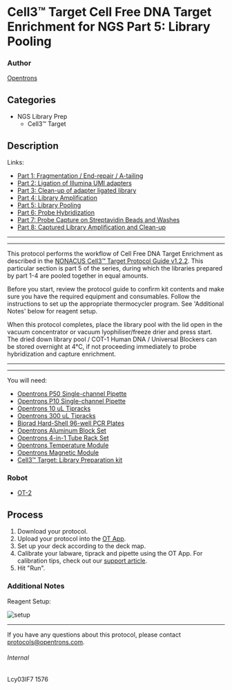 # Cell3™ Target Cell Free DNA Target Enrichment for NGS Part 5: Library Pooling

### Author
[Opentrons](http://www.opentrons.com/)

## Categories
* NGS Library Prep
    * Cell3™ Target

## Description
Links:
* [Part 1: Fragmentation / End-repair / A-tailing](./1576-part1)
* [Part 2: Ligation of Illumina UMI adapters](./1576-part2)
* [Part 3: Clean-up of adapter ligated library](./1576-part3)
* [Part 4: Library Amplification](./1576-part4)
* [Part 5: Library Pooling](./1576-part5)
* [Part 6: Probe Hybridization](./1576-part6)
* [Part 7: Probe Capture on Streptavidin Beads and Washes](./1576-part7)
* [Part 8: Captured Library Amplification and Clean-up](./1576-part8)

---
---

This protocol performs the workflow of Cell Free DNA Target Enrichment as described in the [NONACUS Cell3™ Target Protocol Guide v1.2.2](https://nonacus.com/wp-content/uploads/2019/05/Cell3Target_Protocol_v1.2.2.pdf). This particular section is part 5 of the series, during which the libraries prepared by part 1-4 are pooled together in equal amounts.

Before you start, review the protocol guide to confirm kit contents and make sure you have the required equipment and consumables. Follow the instructions to set up the appropriate thermocycler program. See 'Additional Notes' below for reagent setup.

When this protocol completes, place the library pool with the lid open in the vacuum concentrator or vacuum lyophiliser/freeze drier and press start. The dried down library pool / COT-1 Human DNA / Universal Blockers can be stored overnight at 4°C, if not proceeding immediately to probe hybridization and capture enrichment.

---
---

You will need:

* [Opentrons P50 Single-channel Pipette](https://shop.opentrons.com/collections/hardware-modules/products/single-channel-electronic-pipette?variant=5984549077021)
* [Opentrons P10 Single-channel Pipette](https://shop.opentrons.com/collections/hardware-modules/products/single-channel-electronic-pipette?variant=5978967113757)
* [Opentrons 10 uL Tipracks](https://shop.opentrons.com/collections/opentrons-tips/products/opentrons-10ul-tips)
* [Opentrons 300 uL Tipracks](https://shop.opentrons.com/collections/opentrons-tips/products/opentrons-300ul-tips)
* [Biorad Hard-Shell 96-well PCR Plates](https://www.bio-rad.com/en-us/sku/hsp9601-hard-shell-96-well-pcr-plates-low-profile-thin-wall-skirted-white-clear?ID=hsp9601)
* [Opentrons Aluminum Block Set](https://shop.opentrons.com/collections/hardware-modules/products/aluminum-block-set)
* [Opentrons 4-in-1 Tube Rack Set](https://shop.opentrons.com/collections/racks-and-adapters/products/tube-rack-set-1)
* [Opentrons Temperature Module](https://shop.opentrons.com/products/tempdeck)
* [Opentrons Magnetic Module](https://shop.opentrons.com/products/magdeck)
* [Cell3™ Target: Library Preparation kit](https://nonacus.com/cell3tm-target/)

### Robot
* [OT-2](https://opentrons.com/ot-2)

## Process
1. Download your protocol.
2. Upload your protocol into the [OT App](https://opentrons.com/ot-app).
3. Set up your deck according to the deck map.
4. Calibrate your labware, tiprack and pipette using the OT App. For calibration tips, check out our [support article](https://support.opentrons.com/ot-2/getting-started-software-setup/deck-calibration).
5. Hit "Run".

### Additional Notes
Reagent Setup:

![setup](https://opentrons-protocol-library-website.s3.amazonaws.com/custom-README-images/1576/reagent_setup_part5.png)

---

If you have any questions about this protocol, please contact protocols@opentrons.com.

###### Internal
Lcy03lF7
1576

